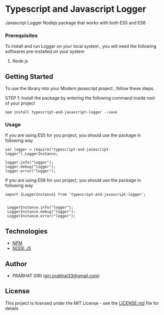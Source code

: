 # Typescript and Javascript Logger

Javascript Logger Nodejs package that works with both ES5 and ES6

### Prerequisites

To install and run Logger on your local system , you will need the following softwares pre-installed on your system

1. Node js


## Getting Started

To use the library into your Modern javascript project , follow these steps.

STEP 1: Install the package by entering the following command inside root of your project

```
npm install typescript-and-javascript-logger --save

```

### Usage

If you are using ES5 for you project, you should use the package in following way

```
var logger = require("typescript-and-javascript-logger").LoggerInstance;

logger.info("logger");
logger.debug("logger");
logger.error("logger");

```

If you are using ES6 for you project, you should use the package in following way

```
import {LoggerInstance} from 'typescript-and-javascript-logger';


 LoggerInstance.info("logger");
 LoggerInstance.debug("logger");
 LoggerInstance.error("logger");

```

## Technologies

* [NPM](https://www.npmjs.com/)
* [NODE JS](https://nodejs.org/en/)

## Author

* PRABHAT GIRI (giri.prabhat33@gmail.com)

## License

This project is licensed under the MIT License - see the [LICENSE.md](LICENSE.md) file for details

